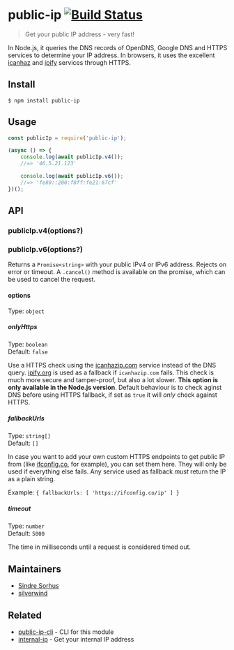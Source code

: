 # public-ip [![Build Status](https://travis-ci.org/sindresorhus/public-ip.svg?branch=master)](https://travis-ci.org/sindresorhus/public-ip)

> Get your public IP address - very fast!

In Node.js, it queries the DNS records of OpenDNS, Google DNS and HTTPS services to determine your IP address. In browsers, it uses the excellent [icanhaz](https://github.com/major/icanhaz) and [ipify](https://ipify.org) services through HTTPS.


## Install

```
$ npm install public-ip
```


## Usage

```js
const publicIp = require('public-ip');

(async () => {
	console.log(await publicIp.v4());
	//=> '46.5.21.123'

	console.log(await publicIp.v6());
	//=> 'fe80::200:f8ff:fe21:67cf'
})();
```


## API

### publicIp.v4(options?)
### publicIp.v6(options?)

Returns a `Promise<string>` with your public IPv4 or IPv6 address. Rejects on error or timeout. A `.cancel()` method is available on the promise, which can be used to cancel the request.

#### options

Type: `object`

##### onlyHttps

Type: `boolean`<br>
Default: `false`

Use a HTTPS check using the [icanhazip.com](https://github.com/major/icanhaz) service instead of the DNS query. [ipify.org](https://www.ipify.org) is used as a fallback if `icanhazip.com` fails. This check is much more secure and tamper-proof, but also a lot slower. **This option is only available in the Node.js version**. Default behaviour is to check aginst DNS before using HTTPS fallback, if set as `true` it will *only* check against HTTPS.

##### fallbackUrls

Type: `string[]`<br>
Default: `[]`

In case you want to add your own custom HTTPS endpoints to get public IP from (like [ifconfig.co](https://ifconfig.co), for example), you can set them here. They will only be used if everything else fails. Any service used as fallback *must* return the IP as a plain string.

Example: `{ fallbackUrls: [ 'https://ifconfig.co/ip' ] }`

##### timeout

Type: `number`<br>
Default: `5000`

The time in milliseconds until a request is considered timed out.


## Maintainers

- [Sindre Sorhus](https://github.com/sindresorhus)
- [silverwind](https://github.com/silverwind)


## Related

- [public-ip-cli](https://github.com/sindresorhus/public-ip-cli) - CLI for this module
- [internal-ip](https://github.com/sindresorhus/internal-ip) - Get your internal IP address
